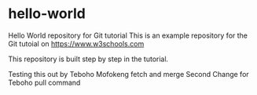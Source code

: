 # hello-world
Hello World repository for Git tutorial
This is an example repository for the Git tutoial on https://www.w3schools.com

This repository is built step by step in the tutorial.

Testing this out by Teboho Mofokeng fetch and merge
Second Change for Teboho pull command
